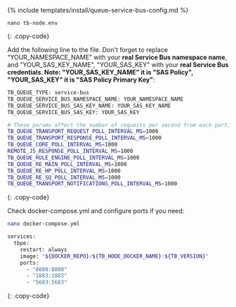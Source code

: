 {% include templates/install/queue-service-bus-config.md %}

```text
nano tb-node.env
```
{: .copy-code}

Add the following line to the file. Don't forget to replace “YOUR_NAMESPACE_NAME” with your **real Service Bus namespace name**, and "YOUR_SAS_KEY_NAME", "YOUR_SAS_KEY" with your **real Service Bus credentials. Note: "YOUR_SAS_KEY_NAME" it is "SAS Policy", "YOUR_SAS_KEY" it is "SAS Policy Primary Key"**:

```bash
TB_QUEUE_TYPE: service-bus
TB_QUEUE_SERVICE_BUS_NAMESPACE_NAME: YOUR_NAMESPACE_NAME
TB_QUEUE_SERVICE_BUS_SAS_KEY_NAME: YOUR_SAS_KEY_NAME
TB_QUEUE_SERVICE_BUS_SAS_KEY: YOUR_SAS_KEY

# These params affect the number of requests per second from each partitions per each queue!!!
TB_QUEUE_TRANSPORT_REQUEST_POLL_INTERVAL_MS=1000
TB_QUEUE_TRANSPORT_RESPONSE_POLL_INTERVAL_MS=1000
TB_QUEUE_CORE_POLL_INTERVAL_MS=1000
REMOTE_JS_RESPONSE_POLL_INTERVAL_MS=1000
TB_QUEUE_RULE_ENGINE_POLL_INTERVAL_MS=1000
TB_QUEUE_RE_MAIN_POLL_INTERVAL_MS=1000
TB_QUEUE_RE_HP_POLL_INTERVAL_MS=1000
TB_QUEUE_RE_SQ_POLL_INTERVAL_MS=1000
TB_QUEUE_TRANSPORT_NOTIFICATIONS_POLL_INTERVAL_MS=1000
```
{: .copy-code}

Check docker-compose.yml and configure ports if you need:

```bash
nano docker-compose.yml
```

```bash
services:
  tbpe:
    restart: always
    image: "${DOCKER_REPO}/${TB_NODE_DOCKER_NAME}:${TB_VERSION}"
    ports:
      - "8080:8080"
      - "1883:1883"
      - "5683:5683"
```
{: .copy-code}